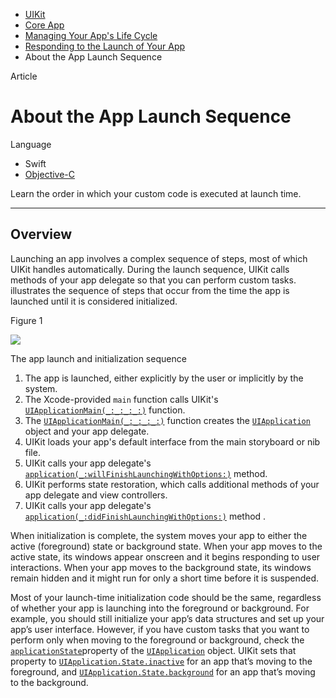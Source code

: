 - [UIKit](dash-apple-api://load?request_key=csuikit) 
- [Core App](dash-apple-api://load?request_key=ts2864379) 
- [Managing Your App's Life Cycle](dash-apple-api://load?request_key=ts2922729) 
- [Responding to the Launch of Your App](dash-apple-api://load?request_key=ts2922731) 
- About the App Launch Sequence

Article

# About the App Launch Sequence

Language

- Swift
- [Objective-C](dash-apple-api://load?topic_id=2922733&language=occ)

Learn the order in which your custom code is executed at launch time.

------

## Overview

Launching an app involves a complex sequence of steps, most of which UIKit handles automatically. During the launch sequence, UIKit calls methods of your app delegate so that you can perform custom tasks. illustrates the sequence of steps that occur from the time the app is launched until it is considered initialized.

Figure 1

![](https://ws4.sinaimg.cn/large/006tKfTcly1g0pgf3d6g4j30q40gtmya.jpg)

The app launch and initialization sequence





1. The app is launched, either explicitly by the user or implicitly by the system.
2. The Xcode-provided `main` function calls UIKit's [`UIApplicationMain(_:_:_:_:)`](dash-apple-api://load?topic_id=1622933&language=swift) function.
3. The [`UIApplicationMain(_:_:_:_:)`](dash-apple-api://load?topic_id=1622933&language=swift) function creates the [`UIApplication`](dash-apple-api://load?topic_id=1623037&language=swift) object and your app delegate.
4. UIKit loads your app's default interface from the main storyboard or nib file.
5. UIKit calls your app delegate's [`application(_:willFinishLaunchingWithOptions:)`](dash-apple-api://load?topic_id=1623032&language=swift) method.
6. UIKit performs state restoration, which calls additional methods of your app delegate and view controllers.
7. UIKit calls your app delegate's [`application(_:didFinishLaunchingWithOptions:)`](dash-apple-api://load?topic_id=1622921&language=swift) method .

When initialization is complete, the system moves your app to either the active (foreground) state or background state. When your app moves to the active state, its windows appear onscreen and it begins responding to user interactions. When your app moves to the background state, its windows remain hidden and it might run for only a short time before it is suspended.

Most of your launch-time initialization code should be the same, regardless of whether your app is launching into the foreground or background. For example, you should still initialize your app’s data structures and set up your app’s user interface. However, if you have custom tasks that you want to perform only when moving to the foreground or background, check the [`applicationState`](dash-apple-api://load?topic_id=1623003&language=swift)property of the [`UIApplication`](dash-apple-api://load?topic_id=1623037&language=swift) object. UIKit sets that property to [`UIApplication.State.inactive`](dash-apple-api://load?topic_id=1623000&language=swift) for an app that’s moving to the foreground, and [`UIApplication.State.background`](dash-apple-api://load?topic_id=1623074&language=swift) for an app that’s moving to the background.